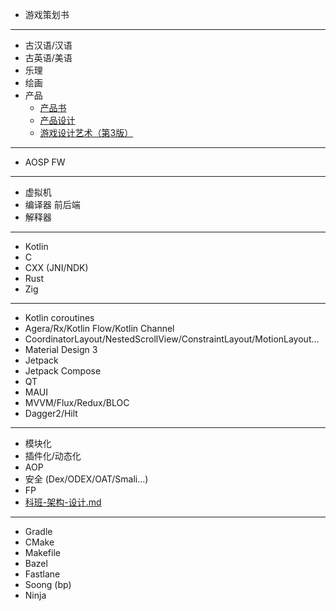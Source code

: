 - 游戏策划书

---

- 古汉语/汉语
- 古英语/美语
- 乐理
- 绘画
- 产品
  - [产品书](https://search.jd.com/Search?keyword=产品书&enc=utf-8&wq=产品书&pvid=d71bc890484e44e99f169d2e54a326bf)
  - [产品设计](https://search.jd.com/Search?keyword=产品设计&enc=utf-8&wq=产品she%27ji&pvid=e571fbe1745a4bceb698c03e45e3e0f5)
  - [游戏设计艺术（第3版）](https://item.jd.com/10032914344868.html)

---

- AOSP FW

---

- 虚拟机
- 编译器 前后端
- 解释器

---

- Kotlin
- C
- CXX (JNI/NDK)
- Rust
- Zig

---

- Kotlin coroutines
- Agera/Rx/Kotlin Flow/Kotlin Channel
- CoordinatorLayout/NestedScrollView/ConstraintLayout/MotionLayout...
- Material Design 3
- Jetpack
- Jetpack Compose
- QT
- MAUI
- MVVM/Flux/Redux/BLOC
- Dagger2/Hilt

---

- 模块化
- 插件化/动态化
- AOP
- 安全 (Dex/ODEX/OAT/Smali...)
- FP
- [科班-架构-设计.md](https://github.com/imknown/IMKDevelopmentDaily/blob/master/CS/科班-架构-设计.md)

---

- Gradle
- CMake
- Makefile
- Bazel
- Fastlane
- Soong (bp)
- Ninja
